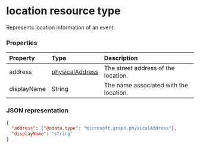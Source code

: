 # location resource type

Represents location information of an event.


### Properties
| Property  | Type   | Description                                                     |
|:----------|:-------|:----------------------------------------------------------------|
| address | [physicalAddress](physicalAddress.md) |The street address of the location. |
| displayName  | String | The name associated with the location.                       |



### JSON representation

<!-- {
  "blockType": "resource",
  "optionalProperties": [

  ],
  "@odata.type": "microsoft.graph.location"
}-->
```json
{
  "address": {"@odata.type": "microsoft.graph.physicalAddress"},
  "displayName": "string"
}

```

<!-- uuid: 8fcb5dbc-d5aa-4681-8e31-b001d5168d79
2015-10-25 14:57:30 UTC -->
<!-- {
  "type": "#page.annotation",
  "description": "location resource",
  "keywords": "",
  "section": "documentation",
  "tocPath": ""
}-->